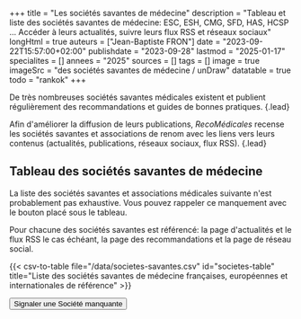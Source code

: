 +++
title = "Les sociétés savantes de médecine"
description = "Tableau et liste des sociétés savantes de médecine: ESC, ESH, CMG, SFD, HAS, HCSP ... Accéder à leurs actualités, suivre leurs flux RSS et réseaux sociaux"
longHtml = true
auteurs = ["Jean-Baptiste FRON"]
date = "2023-09-22T15:57:00+02:00"
publishdate = "2023-09-28"
lastmod = "2025-01-17"
specialites = []
annees = "2025"
sources = []
tags = []
image = true
imageSrc = "des sociétés savantes de médecine / unDraw"
datatable = true
todo = "rankok"
+++

De très nombreuses sociétés savantes médicales existent et publient régulièrement des recommandations et guides de bonnes pratiques.
{.lead}

Afin d'améliorer la diffusion de leurs publications, *RecoMédicales* recense les sociétés savantes et associations de renom avec les liens vers leurs contenus (actualités, publications, réseaux sociaux, flux RSS).
{.lead}

## Tableau des sociétés savantes de médecine

La liste des sociétés savantes et associations médicales suivante n'est probablement pas exhaustive. Vous pouvez rappeler ce manquement avec le bouton placé sous le tableau.

Pour chacune des sociétés savantes est référencé: la page d'actualités et le flux RSS le cas échéant, la page des recommandations et la page de réseau social.

{{< csv-to-table file="/data/societes-savantes.csv" id="societes-table" title="Liste des sociétés savantes de médecine françaises, européennes et internationales de référence" >}}

<div class="text-center"><button class="btn btn-link my-5 d-print-none" type="button" data-toggle="modal" data-target="#modal-contact">Signaler une Société manquante</button></div>

<script type="module">
window.addEventListener('load', () => {
  $(function () {
    $('#societes-table').DataTable({
      "columnDefs": [{
        "targets": 4,
        "render": function ( data, type, row, meta ) {
          return '<a href="'+data+'" target="_blank" rel="external nofollow noopener">'+data+'</a>';
        }
      },
      {
        "targets": 5,
        "render": function ( data, type, row, meta ) {
          if (data != 'No') {return '<a href="'+data+'" target="_blank" rel="external nofollow noopener">'+data+'</a>'}else {return data};
        }
      },
      {
        "targets": 6,
        "render": function ( data, type, row, meta ) {
          return '<a href="'+data+'" target="_blank" rel="external nofollow noopener">'+data+'</a>';
        }
      },
      {
        "targets": 7,
        "render": function ( data, type, row, meta ) {
          if (data != 'No') {return '<a href="'+data+'" target="_blank" rel="external nofollow noopener">'+data+'</a>'}else {return data};
        }
      },
      {
        "targets": 8,
        "render": function ( data, type, row, meta ) {
          return '<a href="'+data+'" target="_blank" rel="external nofollow noopener">'+data+'</a>';
        }
      }]
    })
  })
})
</script>
